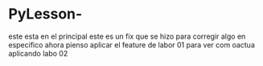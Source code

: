 # PyLesson-
este esta en el principal
este es un fix que se hizo para corregir algo en especifico
ahora pienso aplicar el feature de labor 01 para ver com oactua
aplicando labo 02
